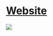 # [Website](http://rai-project.netlify.com)

[![](https://www.netlify.com/img/global/badges/netlify-color-bg.svg)](http://rai-project.netlify.com)